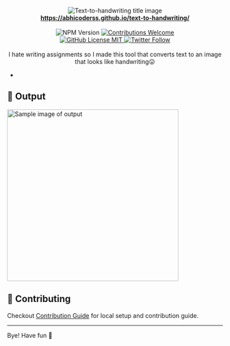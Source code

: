 <p align="center">
<img alt="Text-to-handwriting title image" src="https://res.cloudinary.com/saurabhdaware/image/upload/w_400/v1586015094/saurabh2019/text-to-handwriting-title.png" /> 
<br/><b><a href="https://abhicoderss.github.io">https://abhicoderss.github.io/text-to-handwriting/</a></b><br/><br/><img alt="NPM Version" src="https://img.shields.io/github/package-json/v/saurabhdaware/text-to-handwriting?style=for-the-badge&labelColor=black&logo=npm&color=darkred" /> <a href="#contributing"><img alt="Contributions Welcome" src="https://img.shields.io/badge/contributions-welcome-brightgreen?style=for-the-badge&labelColor=black&logo=github"></a> <br/><a href="https://github.com/abhicoderss/text-to-handwriting/blob/master/LICENSE"> <img alt="GitHub License MIT" src="https://img.shields.io/github/license/abhicoderss/text-to-handwriting?style=for-the-badge&labelColor=black&logo=github"> </a><a href="https://twitter.com/abhicoderss"><img alt="Twitter Follow" src="https://img.shields.io/twitter/follow/abhicoderss?style=for-the-badge&color=09f&labelColor=black&logo=twitter&label=@abhicoderss"></a><br/><br/> I hate writing assignments so I made this tool that converts text to an image that looks like handwriting😛

</p>

*

## 🌠 Output

<img width="400" alt="Sample image of output" src="sample.jpeg" />

## 🤗 Contributing

Checkout [Contribution Guide](CONTRIBUTING.md) for local setup and contribution guide.


---

<form><script src="https://checkout.razorpay.com/v1/payment-button.js" data-payment_button_id="pl_HIULC1GO3WSwtS" async> </script> </form>

Bye!
Have fun 🦄
